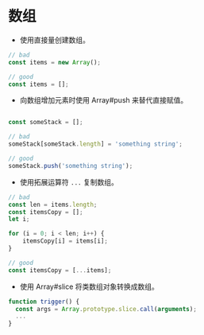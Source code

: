 # 数组

- 使用直接量创建数组。

```javascript
// bad
const items = new Array();

// good
const items = [];
```

- 向数组增加元素时使用 Array#push 来替代直接赋值。

```javascript

const someStack = [];

// bad
someStack[someStack.length] = 'something string';

// good
someStack.push('something string');
```

- 使用拓展运算符 `...` 复制数组。

```javascript
// bad
const len = items.length;
const itemsCopy = [];
let i;

for (i = 0; i < len; i++) {
    itemsCopy[i] = items[i];
}

// good
const itemsCopy = [...items];
```


- 使用 Array#slice 将类数组对象转换成数组。

```javascript
function trigger() {
  const args = Array.prototype.slice.call(arguments);
  ...
}
```